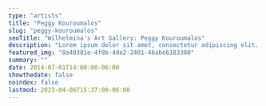 ```yaml
---
type: "artists"
title: "Peggy Kouroumalos"
slug: "peggy-kouroumalos"
seoTitle: "Wilhelmina's Art Gallery: Peggy Kouroumalos"
description: "Lorem ipsum dolor sit amet, consectetur adipiscing elit. In eget nunc et velit suscipit porta sed nec libero. Lorem ipsum dolor sit amet, consectetur adipiscing elit. Nulla molestie sodales risus ac ullamcorper. Proin rhoncus risus ut sem lacinia dignissim placerat eros consectetur. Curabitur viverra, neque nec porttitor semper, sapien massa euismod erat, eget rutrum eros ligula sed nibh. Etiam purus felis, congue sed porta id, elementum ac dui. Nunc mattis justo in nisl consectetur a aliquam sem condimentum. Maecenas faucibus risus in augue egestas posuere. Proin aliquam luctus justo vitae adipiscing. Nunc porta blandit egestas. Integer scelerisque placerat urna, sed ultricies risus sollicitudin quis."
featured_img: "8a40381e-4f8b-4de2-2401-46abe6183300"
summary: ""
date: 2014-07-01T14:00:00-06:00
showthedate: false
noindex: false
lastmod: 2023-04-06T15:37:00-06:00
---
```

